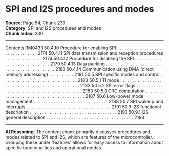 # SPI and I2S procedures and modes

**Source**: Page 54, Chunk 230  
**Category**: SPI and I2S procedures and modes  
**Chunk Index**: 230

---

Contents RM0433
50.4.10 Procedure for enabling SPI . . . . . . . . . . . . . . . . . . . . . . . . . . . . . . . . 2174
50.4.11 SPI data transmission and reception procedures . . . . . . . . . . . . . . . 2174
50.4.12 Procedure for disabling the SPI . . . . . . . . . . . . . . . . . . . . . . . . . . . . . 2179
50.4.13 Data packing . . . . . . . . . . . . . . . . . . . . . . . . . . . . . . . . . . . . . . . . . . . 2180
50.4.14 Communication using DMA (direct memory addressing) . . . . . . . . . . 2181
50.5 SPI specific modes and control . . . . . . . . . . . . . . . . . . . . . . . . . . . . . . 2183
50.5.1 TI mode . . . . . . . . . . . . . . . . . . . . . . . . . . . . . . . . . . . . . . . . . . . . . . . 2183
50.5.2 SPI error flags . . . . . . . . . . . . . . . . . . . . . . . . . . . . . . . . . . . . . . . . . . 2183
50.5.3 CRC computation . . . . . . . . . . . . . . . . . . . . . . . . . . . . . . . . . . . . . . . 2187
50.6 Low-power mode management . . . . . . . . . . . . . . . . . . . . . . . . . . . . . . 2188
50.7 SPI wakeup and interrupts . . . . . . . . . . . . . . . . . . . . . . . . . . . . . . . . . . 2191
50.9 I2S functional description . . . . . . . . . . . . . . . . . . . . . . . . . . . . . . . . . . . 2193
50.9.1 I2S general description . . . . . . . . . . . . . . . . . . . . . . . . . . . . . . . . . . . 2193

---

**AI Reasoning**: The content chunk primarily discusses procedures and modes related to SPI and I2S, which are features of the microcontroller. Grouping these under 'features' allows for easy access to information about specific functionalities and operational modes.
